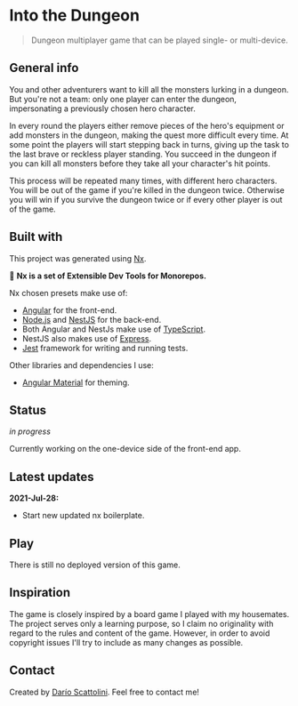 # Into the Dungeon
> Dungeon multiplayer game that can be played single- or multi-device. 

## General info
You and other adventurers want to kill all the monsters lurking in a dungeon. 
But you're not a team: only one player can enter the dungeon, impersonating a 
previously chosen hero character. 

In every round the players either remove pieces of the hero's equipment or add 
monsters in the dungeon, making the quest more difficult every time. At some 
point the players will start stepping back in turns, giving up the task to the 
last brave or reckless player standing. You succeed in the dungeon if you can 
kill all monsters before they take all your character's hit points.

This process will be repeated many times, with different hero characters. You 
will be out of the game if you're killed in the dungeon twice. Otherwise you 
will win if you survive the dungeon twice or if every other player is out of 
the game. 

## Built with
This project was generated using [Nx](https://nx.dev).

🔎 **Nx is a set of Extensible Dev Tools for Monorepos.**

Nx chosen presets make use of:
* [Angular](https://angular.io/) for the front-end.
* [Node.js](https://nodejs.org/) and [NestJS](https://nestjs.com/) for the back-end.
* Both Angular and NestJs make use of [TypeScript](https://www.typescriptlang.org/).
* NestJS also makes use of [Express](https://expressjs.com/).
* [Jest](https://jestjs.io/) framework for writing and running tests.

Other libraries and dependencies I use:
* [Angular Material](https://material.angular.io/) for theming.

## Status
_in progress_

Currently working on the one-device side of the front-end app.

## Latest updates

**2021-Jul-28:**

* Start new updated nx boilerplate.

## Play
There is still no deployed version of this game.

## Inspiration
The game is closely inspired by a board game I played with my housemates. The 
project serves only a learning purpose, so I claim no originality with regard 
to the rules and content of the game. However, in order to avoid copyright 
issues I'll try to include as many changes as possible.

## Contact
Created by [Darío Scattolini](https://darioscattolini.github.io). Feel free to 
contact me!
